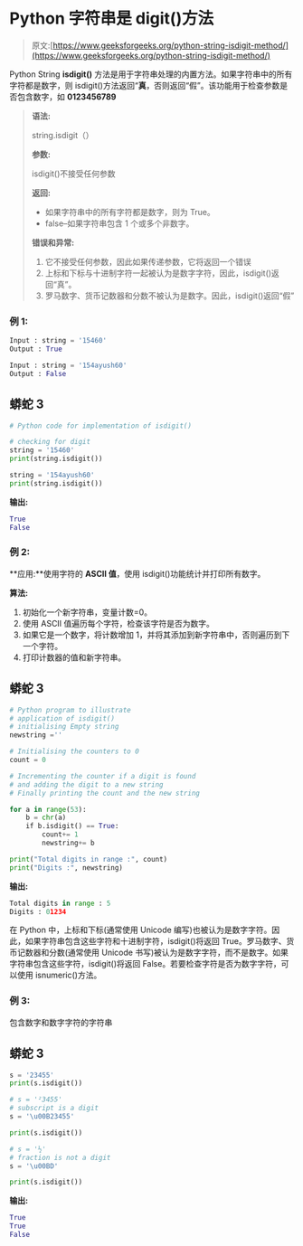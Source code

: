 # Python 字符串是 digit()方法

> 原文:[https://www.geeksforgeeks.org/python-string-isdigit-method/](https://www.geeksforgeeks.org/python-string-isdigit-method/)

Python String **isdigit()** 方法是用于字符串处理的内置方法。如果字符串中的所有字符都是数字，则 isdigit()方法返回“**真**，否则返回“假”。该功能用于检查参数是否包含数字，如 **0123456789**

> **语法:**
> 
> string.isdigit（）
> 
> **参数:**
> 
> isdigit()不接受任何参数
> 
> **返回:**
> 
> *   如果字符串中的所有字符都是数字，则为 True。
> *   false–如果字符串包含 1 个或多个非数字。
> 
> **错误和异常:**
> 
> 1.  它不接受任何参数，因此如果传递参数，它将返回一个错误
> 2.  上标和下标与十进制字符一起被认为是数字字符，因此，isdigit()返回“真”。
> 3.  罗马数字、货币记数器和分数不被认为是数字。因此，isdigit()返回“假”

### **例 1:**

```py
Input : string = '15460'
Output : True

Input : string = '154ayush60'
Output : False
```

## 蟒蛇 3

```py
# Python code for implementation of isdigit()

# checking for digit
string = '15460'
print(string.isdigit())

string = '154ayush60'
print(string.isdigit())
```

**输出:**

```py
True
False
```

### 例 2:

**应用:**使用字符的 **ASCII 值**，使用 isdigit()功能统计并打印所有数字。

**算法:**

1.  初始化一个新字符串，变量计数=0。
2.  使用 ASCII 值遍历每个字符，检查该字符是否为数字。
3.  如果它是一个数字，将计数增加 1，并将其添加到新字符串中，否则遍历到下一个字符。
4.  打印计数器的值和新字符串。

## 蟒蛇 3

```py
# Python program to illustrate 
# application of isdigit()
# initialising Empty string
newstring =''

# Initialising the counters to 0
count = 0

# Incrementing the counter if a digit is found 
# and adding the digit to a new string
# Finally printing the count and the new string

for a in range(53):
    b = chr(a)
    if b.isdigit() == True:
        count+= 1
        newstring+= b

print("Total digits in range :", count)
print("Digits :", newstring)
```

**输出:**

```py
Total digits in range : 5
Digits : 01234
```

在 Python 中，上标和下标(通常使用 Unicode 编写)也被认为是数字字符。因此，如果字符串包含这些字符和十进制字符，isdigit()将返回 True。罗马数字、货币记数器和分数(通常使用 Unicode 书写)被认为是数字字符，而不是数字。如果字符串包含这些字符，isdigit()将返回 False。若要检查字符是否为数字字符，可以使用 isnumeric()方法。

### **例 3:**

包含数字和数字字符的字符串

## 蟒蛇 3

```py
s = '23455'
print(s.isdigit())

# s = '²3455'
# subscript is a digit
s = '\u00B23455'

print(s.isdigit())

# s = '½'
# fraction is not a digit
s = '\u00BD'

print(s.isdigit())
```

**输出:**

```py
True
True
False
```
